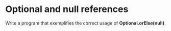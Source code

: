 # Optional and null references
Write a program that exemplifies the correct usage of **Optional.orElse(null)**.
